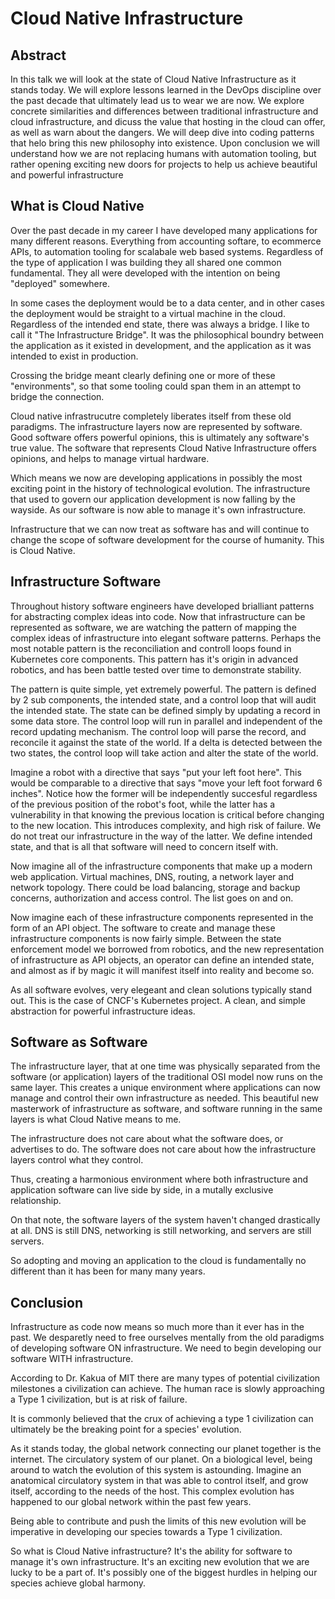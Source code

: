 # Cloud Native Infrastructure

## Abstract

In this talk we will look at the state of Cloud Native Infrastructure as it stands today.
We will explore lessons learned in the DevOps discipline over the past decade that ultimately lead us to wear we are now.
We explore concrete similarities and differences between traditional infrastructure and cloud infrastructure, and dicuss the value that hosting in the cloud can offer, as well as warn about the dangers.
We will deep dive into coding patterns that helo bring this new philosophy into existence.
Upon conclusion we will understand how we are not replacing humans with automation tooling, but rather opening exciting new doors for projects to help us achieve beautiful and powerful infrastructure

## What is Cloud Native

Over the past decade in my career I have developed many applications for many different reasons.
Everything from accounting softare, to ecommerce APIs, to automation tooling for scalabale web based systems.
Regardless of the type of application I was building they all shared one common fundamental.
They all were developed with the intention on being "deployed" somewhere.

In some cases the deployment would be to a data center, and in other cases the deployment would be straight to a virtual machine in the cloud.
Regardless of the intended end state, there was always a bridge.
I like to call it "The Infrastructure Bridge".
It was the philosophical boundry between the application as it existed in development, and the application as it was intended to exist in production.

Crossing the bridge meant clearly defining one or more of these "environments", so that some tooling could span them in an attempt to bridge the connection.

Cloud native infrastrucutre completely liberates itself from these old paradigms.
The infrastructure layers now are represented by software.
Good software offers powerful opinions, this is ultimately any software's true value.
The software that represents Cloud Native Infrastructure offers opinions, and helps to manage virtual hardware.

Which means we now are developing applications in possibly the most exciting point in the history of technological evolution.
The infrastructure that used to govern our application development is now falling by the wayside.
As our software is now able to manage it's own infrastructure. 

Infrastructure that we can now treat as software has and will continue to change the scope of software development for the course of humanity. This is Cloud Native.

## Infrastructure Software

Throughout history software engineers have developed brialliant patterns for abstracting complex ideas into code.
Now that infrastructure can be represented as software, we are watching the pattern of mapping the complex ideas of infrastructure into elegant software patterns.
Perhaps the most notable pattern is the reconciliation and controll loops found in Kubernetes core components.
This pattern has it's origin in advanced robotics, and has been battle tested over time to demonstrate stability.

The pattern is quite simple, yet extremely powerful.
The pattern is defined by 2 sub components, the intended state, and a control loop that will audit the intended state.
The state can be defined simply by updating a record in some data store.
The control loop will run in parallel and independent of the record updating mechanism.
The control loop will parse the record, and reconcile it against the state of the world.
If a delta is detected between the two states, the control loop will take action and alter the state of the world.

Imagine a robot with a directive that says "put your left foot here".
This would be comparable to a directive that says "move your left foot forward 6 inches".
Notice how the former will be independently succesful regardless of the previous position of the robot's foot, while the latter has a vulnerability in that knowing the previous location is critical before changing to the new location.
This introduces complexity, and high risk of failure.
We do not treat our infrastructure in the way of the latter.
We define intended state, and that is all that software will need to concern itself with.

Now imagine all of the infrastructure components that make up a modern web application.
Virtual machines, DNS, routing, a network layer and network topology.
There could be load balancing, storage and backup concerns, authorization and access control.
The list goes on and on.

Now imagine each of these infrastructure components represented in the form of an API object.
The software to create and manage these infrastructure components is now fairly simple.
Between the state enforcement model we borrowed from robotics, and the new representation of infrastructure as API objects, an operator can define an intended state, and almost as if by magic it will manifest itself into reality and become so.

As all software evolves, very elegeant and clean solutions typically stand out.
This is the case of CNCF's Kubernetes project. A clean, and simple abstraction for powerful infrastructure ideas.

## Software as Software

The infrastructure layer, that at one time was physically separated from the software (or application) layers of the traditional OSI model now runs on the same layer.
This creates a unique environment where applications can now manage and control their own infrastructure as needed.
This beautiful new masterwork of infrastructure as software, and software running in the same layers is what Cloud Native means to me.

The infrastructure does not care about what the software does, or advertises to do.
The software does not care about how the infrastructure layers control what they control.

Thus, creating a harmonious environment where both infrastructure and application software can live side by side, in a mutally exclusive relationship.

On that note, the software layers of the system haven't changed drastically at all.
DNS is still DNS, networking is still networking, and servers are still servers.

So adopting and moving an application to the cloud is fundamentally no different than it has been for many many years.

## Conclusion

Infrastructure as code now means so much more than it ever has in the past.
We desparetly need to free ourselves mentally from the old paradigms of developing software ON infrastructure.
We need to begin developing our software WITH infrastructure.

According to Dr. Kakua of MIT there are many types of potential civilization milestones a civilization can achieve.
The human race is slowly approaching a Type 1 civilization, but is at risk of failure.

It is commonly believed that the crux of achieving a type 1 civilization can ultimately be the breaking point for a species' evolution.

As it stands today, the global network connecting our planet together is the internet.
The circulatory system of our planet.
On a biological level, being around to watch the evolution of this system is astounding.
Imagine an anatomical circulatory system in that was able to control itself, and grow itself, according to the needs of the host.
This complex evolution has happened to our global network within the past few years.

Being able to contribute and push the limits of this new evolution will be imperative in developing our species towards a Type 1 civilization.

So what is Cloud Native infrastructure?
It's the ability for software to manage it's own infrastructure.
It's an exciting new evolution that we are lucky to be a part of.
It's possibly one of the biggest hurdles in helping our species achieve global harmony.




